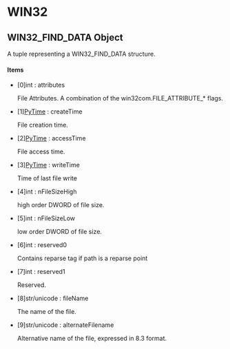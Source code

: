 # WIN32

## WIN32\_FIND\_DATA Object



A tuple representing a WIN32\_FIND\_DATA structure\.

#### Items


  - \[0\]int : attributes

    File Attributes\.  A combination of the win32com\.FILE\_ATTRIBUTE\_\* flags\.

  - \[1\][PyTime](#pytime) : createTime

    File creation time\.

  - \[2\][PyTime](#pytime) : accessTime

    File access time\.

  - \[3\][PyTime](#pytime) : writeTime

    Time of last file write

  - \[4\]int : nFileSizeHigh

    high order DWORD of file size\.

  - \[5\]int : nFileSizeLow

    low order DWORD of file size\.

  - \[6\]int : reserved0

    Contains reparse tag if path is a reparse point

  - \[7\]int : reserved1

    Reserved\.

  - \[8\]str/unicode : fileName

    The name of the file\.

  - \[9\]str/unicode : alternateFilename

    Alternative name of the file, expressed in 8\.3 format\.